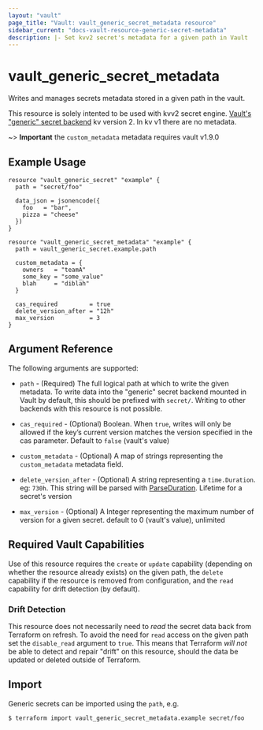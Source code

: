 ```yaml
---
layout: "vault"
page_title: "Vault: vault_generic_secret_metadata resource"
sidebar_current: "docs-vault-resource-generic-secret-metadata"
description: |- Set kvv2 secret's metadata for a given path in Vault
---
```


# vault\_generic\_secret\_metadata

Writes and manages secrets metadata stored in a given path in the vault.

This resource is solely intented to be used with kvv2 secret engine.
[Vault's "generic" secret backend](https://www.vaultproject.io/docs/secrets/generic/index.html)
kv version 2. In kv v1 there are no metadata.

~> **Important** the `custom_metadata` metadata requires vault v1.9.0

## Example Usage

```hcl
resource "vault_generic_secret" "example" {
  path = "secret/foo"

  data_json = jsonencode({
    foo   = "bar",
    pizza = "cheese"
  })
}

resource "vault_generic_secret_metadata" "example" {
  path = vault_generic_secret.example.path
  
  custom_metadata = {
    owners   = "teamA"
    some_key = "some_value"
    blah     = "diblah"
  }
  
  cas_required         = true
  delete_version_after = "12h"
  max_version          = 3
}
```

## Argument Reference

The following arguments are supported:

* `path` - (Required) The full logical path at which to write the given metadata. To write data into the "generic" secret
  backend mounted in Vault by default, this should be prefixed with `secret/`. Writing to other backends with this
  resource is not possible.

* `cas_required` - (Optional) Boolean. When `true`, writes will only be allowed if the key’s current
  version matches the version specified in the cas parameter. Default to `false` (vault's value)

* `custom_metadata` - (Optional) A map of strings representing the `custom_metadata` metadata field.

* `delete_version_after` - (Optional) A string representing a `time.Duration`. eg: `730h`. This string will be parsed 
  with [ParseDuration](https://pkg.go.dev/time#ParseDuration). Lifetime for a secret's version

* `max_version` - (Optional) A Integer representing the maximum number of version for a given secret. 
  default to 0 (vault's value), unlimited

## Required Vault Capabilities

Use of this resource requires the `create` or `update` capability
(depending on whether the resource already exists) on the given path, the `delete` capability if the resource is removed
from configuration, and the `read` capability for drift detection (by default).

### Drift Detection

This resource does not necessarily need to *read* the secret data back from Terraform on refresh. To avoid the need
for `read` access on the given path set the `disable_read` argument to `true`. This means that Terraform *will not*
be able to detect and repair "drift" on this resource, should the data be updated or deleted outside of Terraform.

## Import

Generic secrets can be imported using the `path`, e.g.

```
$ terraform import vault_generic_secret_metadata.example secret/foo
```

